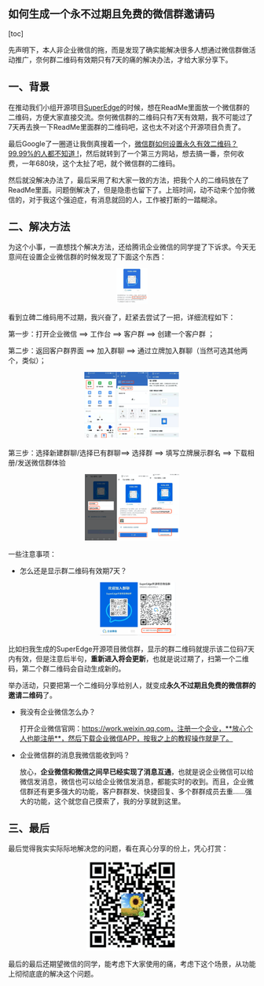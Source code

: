 ## 如何生成一个永不过期且免费的微信群邀请码



[toc]

先声明下，本人非企业微信的拖，而是发现了确实能解决很多人想通过微信群做活动推广，奈何群二维码有效期只有7天的痛的解决办法，才给大家分享下。

## 一、背景

在推动我们小组开源项目[SuperEdge](https://github.com/superedge/superedge)的时候，想在ReadMe里面放一个微信群的二维码，方便大家直接交流。奈何微信群的二维码只有7天有效期，我不可能过了7天再去换一下ReadMe里面群的二维码吧，这也太不对这个开源项目负责了。

最后Google了一圈道让我倒真搜着一个，[微信群如何设置永久有效二维码？99.99%的人都不知道 !](https://www.sohu.com/a/234256533_100149936)，然后就转到了一个第三方网站，想去搞一番，奈何收费，一年680块，这个太扯了吧，就个微信群的二维码。

然后就没解决办法了，最后采用了和大家一致的方法，把我个人的二维码放在了ReadMe里面。问题倒解决了，但是隐患也留下了。上班时间，动不动来个加你微信的，对于我这个强迫症，有消息就回的人，工作被打断的一踏糊涂。

## 二、解决方法

为这个小事，一直想找个解决方法，还给腾讯企业微信的同学提了下诉求。今天无意间在设置企业微信群的时候发现了下面这个东西：

<div align=center>
    <img src="https://raw.githubusercontent.com/attlee-wang/myimage/master/image/20201225101302.png" alt="image-20201224225024704" style="zoom: 10%;" />
</div>

看到立碑二维码用不过期，我兴奋了，赶紧去尝试了一把，详细流程如下：

第一步：打开企业微信 ==>  工作台 ==> 客户群 ==> 创建一个客户群 ；

第二步：返回客户群界面 ==> 加入群聊 ==> 通过立牌加入群聊（当然可选其他两个，类似）；

<div align=center>
    <img src="https://raw.githubusercontent.com/attlee-wang/myimage/master/image/20201225102019.png" alt="image-20201225102019918" style="zoom: 33%;" />
</div>

第三步：选择新建群聊/选择已有群聊==> 选择群 ==> 填写立牌展示群名 ==> 下载相册/发送微信群体验

<div align="center">
    <img src="https://raw.githubusercontent.com/attlee-wang/myimage/master/image/20201225102117.png" alt="image-20201225102117170" style="zoom: 33%;" />
</div>

一些注意事项：

-   怎么还是显示群二维码有效期7天？

    <div align="center">
        <img src="https://raw.githubusercontent.com/attlee-wang/myimage/master/image/20201225102215.png" alt="image-20201225102215154" style="zoom: 25%;" />
    </div>

比如扫我生成的SuperEdge开源项目微信群，显示的群二维码就提示该二位码7天内有效，但是注意后半句，**重新进入将会更新**，也就是说过期了，扫第一个二维码，第二个群二维码会自动生成新的。

举办活动，只要把第一个二维码分享给别人，就变成**永久不过期且免费的微信群的邀请二维码**了。

-   我没有企业微信怎么办？

    打开企业微信官网：https://work.weixin.qq.com，注册一个企业，**放心个人也能注册**，然后下载企业微信APP，按我之上的教程操作就是了。

-   企业微信群的消息我微信能收到吗？

    放心，**企业微信和微信之间早已经实现了消息互通**，也就是说企业微信可以给微信发消息，微信也可以给企业微信发消息，都能实时的收到。而且，企业微信群还有更多强大的功能，客户群群发、快捷回复、多个群群成员去重……强大的功能，这个就您自己摸索了，我的分享就到这里。

## 三、最后

最后觉得我实实际际地解决您的问题，看在真心分享的份上，凭心打赏：

<div align="center">
    <img src="https://raw.githubusercontent.com/attlee-wang/myimage/master/image/20201225101514.png" alt="image-20201224234354592" style="zoom: 67%;" />
</div>

最后的最后还期望微信的同学，能考虑下大家使用的痛，考虑下这个场景，从功能上彻彻底底的解决这个问题。







